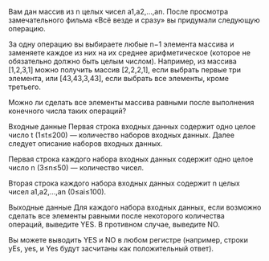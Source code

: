 Вам дан массив из n целых чисел a1,a2,…,an. После просмотра замечательного фильма «Всё везде и сразу» вы придумали следующую операцию.

За одну операцию вы выбираете любые n−1 элемента массива и заменяете каждое из них на их среднее арифметическое (которое не обязательно должно быть целым числом). Например, из массива [1,2,3,1] можно получить массив [2,2,2,1], если выбрать первые три элемента, или [43,43,3,43], если выбрать все элементы, кроме третьего.

Можно ли сделать все элементы массива равными после выполнения конечного числа таких операций?

Входные данные
Первая строка входных данных содержит одно целое число t (1≤t≤200)  — количество наборов входных данных. Далее следует описание наборов входных данных.

Первая строка каждого набора входных данных содержит одно целое число n (3≤n≤50)  — количество чисел.

Вторая строка каждого набора входных данных содержит n целых чисел a1,a2,…,an (0≤ai≤100).

Выходные данные
Для каждого набора входных данных, если возможно сделать все элементы равными после некоторого количества операций, выведите YES. В противном случае, выведите NO.

Вы можете выводить YES и NO в любом регистре (например, строки yEs, yes, и Yes будут засчитаны как положительный ответ).
